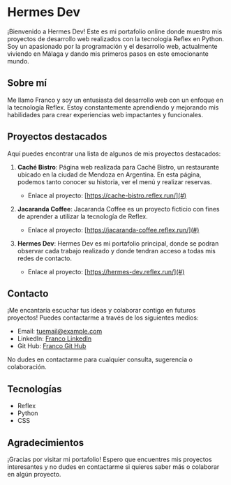 # Hermes Dev

¡Bienvenido a Hermes Dev! Este es mi portafolio online donde muestro mis proyectos de desarrollo web realizados con la tecnología Reflex en Python. Soy un apasionado por la programación y el desarrollo web, actualmente viviendo en Málaga y dando mis primeros pasos en este emocionante mundo.

## Sobre mí
Me llamo Franco y soy un entusiasta del desarrollo web con un enfoque en la tecnología Reflex. Estoy constantemente aprendiendo y mejorando mis habilidades para crear experiencias web impactantes y funcionales.

## Proyectos destacados
Aquí puedes encontrar una lista de algunos de mis proyectos destacados:

1. **Caché Bistro**: Página web realizada para Caché Bistro, un restaurante ubicado en la ciudad de Mendoza en Argentina. En esta página, podemos tanto conocer su historia, ver el menú y realizar reservas.
   - Enlace al proyecto: [https://cache-bistro.reflex.run/](#)

2. **Jacaranda Coffee**: Jacaranda Coffee es un proyecto ficticio con fines de aprender a utilizar la tecnología de Reflex.
   - Enlace al proyecto: [https://jacaranda-coffee.reflex.run/](#)

3. **Hermes Dev**: Hermes Dev es mi portafolio principal, donde se podran observar cada trabajo realizado y donde tendran acceso a todas mis redes de contacto.
   - Enlace al proyecto: [https://hermes-dev.reflex.run/](#)

## Contacto
¡Me encantaría escuchar tus ideas y colaborar contigo en futuros proyectos! Puedes contactarme a través de los siguientes medios:

- Email: tuemail@example.com
- LinkedIn: [Franco LinkedIn](https://www.linkedin.com/in/francomg99/)
- Git Hub: [Franco Git Hub](https://github.com/francomg99)

No dudes en contactarme para cualquier consulta, sugerencia o colaboración.

## Tecnologías
- Reflex
- Python
- CSS

## Agradecimientos
¡Gracias por visitar mi portafolio! Espero que encuentres mis proyectos interesantes y no dudes en contactarme si quieres saber más o colaborar en algún proyecto.

